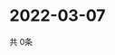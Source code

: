 # 2022-03-07
  共 0条

  <!-- BEGIN -->
  <!-- 最后更新时间Mon Mar 07 2022 06:08:00 GMT+0000 (Coordinated Universal Time) -->
  
  <!-- END -->
  
  